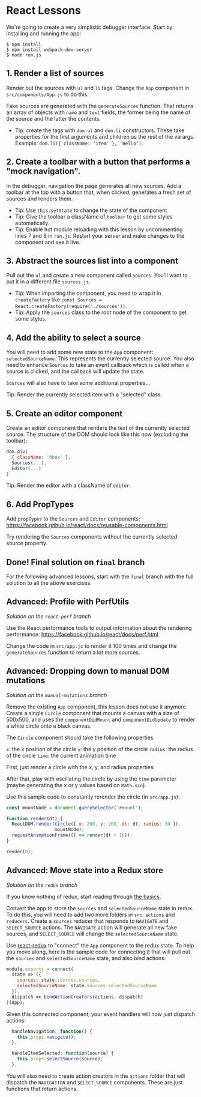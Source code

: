 
# React Lessons

We're going to create a very simplistic debugger interface. Start by
installing and running the app:

```
$ npm install
$ npm install webpack-dev-server
$ node run.js
```

## 1. Render a list of sources

Render out the sources with `ul` and `li` tags. Change the `App`
component in `src/components/App.js` to do this.

Fake sources are generated with the `generateSources` function. That
returns an array of objects with `name` and `text` fields, the former
being the name of the source and the latter the contents.

* Tip: create the tags with `dom.ul` and `dom.li` constructors. These
take properties for the first arguments and children as the rest of
the varargs. Example: `dom.li({ className: 'item' }, 'Hello')`.

## 2. Create a toolbar with a button that performs a "mock navigation".

In the debugger, navigation the page generates all new sources. Add a
toolbar at the top with a button that, when clicked, generates a fresh
set of sources and renders them.

* Tip: Use `this.setState` to change the state of the component
* Tip: Give the toolbar a className of `toolbar` to get some styles automatically.
* Tip: Enable hot module reloading with this lesson by uncommenting lines 7
and 8 in `run.js`. Restart your server and make changes to the
component and see it live.

## 3. Abstract the sources list into a component

Pull out the `ul` and create a new component called `Sources`. You'll
want to put it in a different file `sources.js`.

* Tip: When importing the component, you need to wrap it in
`createFactory` like `const Sources = React.createFactory(require('./sources'))`.
* Tip: Apply the `sources` class to the root node of the component to get
some styles.

## 4. Add the ability to select a source

You will need to add some new state to the `App` component:
`selectedSourceName`. This represents the currently selected source.
You also need to enhance `Sources` to take an event callback which is
called when a source is clicked, and the callback will update the state.

`Sources` will also have to take some additional properties...

Tip: Render the currently selected item with a "selected" class.

## 5. Create an editor component

Create an editor component that renders the text of the currently
selected source. The structure of the DOM should look like this now
(excluding the toolbar):

```js
dom.div(
  { className: 'hbox' },
  Sources(...),
  Editor(...)
)
```

Tip: Render the editor with a className of `editor`.

## 6. Add PropTypes

Add `propTypes` to the `Sources` and `Editor` components: https://facebook.github.io/react/docs/reusable-components.html

Try rendering the `Sources` components without the currently selected
source property.

## Done! Final solution on `final` branch

For the following advanced lessons, start with the `final` branch with
the full solution to all the above exercises.

## Advanced: Profile with PerfUtils

*Solution on the `react-perf` branch*

Use the React performance tools to output information about the rendering performance: https://facebook.github.io/react/docs/perf.html

Change the code in `src/app.js` to render it 100 times and change the
`generateSources` function to return a lot more sources.

## Advanced: Dropping down to manual DOM mutations

*Solution on the `manual-mutations` branch*

Remove the existing `App` component, this lesson does not use it
anymore. Create a single `Circle` component that mounts a canvas with
a size of 500x500, and uses the `componentDidMount` and
`componentDidUpdate` to render a white circle onto a black canvas.

The `Circle` component should take the following properties:

`x`: the x position of the circle
`y`: the y position of the circle
`radius`: the radius of the circle
`time`: the current animation time

First, just render a circle with the x, y, and radius properties.

After that, play with oscillating the circle by using the `time`
parameter (maybe generating the x or y values based on `Math.sin`).

Use this sample code to constantly rerender the circle (in `src/app.js`):

```js
const mountNode = document.querySelector('#mount');

function render(dt) {
  ReactDOM.render(Circle({ x: 200, y: 200, dt: dt, radius: 30 }),
                  mountNode);
  requestAnimationFrame(() => render(dt + 16));
}

render(0);
```

## Advanced: Move state into a Redux store

*Solution on the `redux` branch*

If you know nothing of redux, start reading through [the basics](http://redux.js.org/docs/basics/index.html).

Convert the app to store the `sources` and `selectedSourceName` state
in redux. To do this, you will need to add two more folders in `src`:
`actions` and `reducers`. Create a `sources` reducer that responds to
`NAVIGATE` and `SELECT_SOURCE` actions. The `NAVIGATE` action will
generate all new fake sources, and `SELECT_SOURCE` will change the
`selectedSourceName` state.

Use [react-redux](https://github.com/rackt/react-redux) to "connect"
the `App` component to the redux state. To help you move along, here
is the sample code for connecting it that will pull out the `sources`
and `selectedSourceName` state, and also bind actions:

```js
module.exports = connect(
  state => ({
    sources: state.sources.sources,
    selectedSourceName: state.sources.selectedSourceName
  }),
  dispatch => bindActionCreators(actions, dispatch)
)(App);
```

Given this connected component, your event handlers will now just dispatch actions:

```js
  handleNavigation: function() {
    this.props.navigate();
  },

  handleItemSelected: function(source) {
    this.props.selectSource(source);
  },
```

You will also need to create action creators in the `actions` folder
that will dispatch the `NAVIGATION` and `SELECT_SOURCE` components.
These are just functions that return actions.
